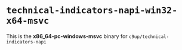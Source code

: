 # `technical-indicators-napi-win32-x64-msvc`

This is the **x86_64-pc-windows-msvc** binary for `c9up/technical-indicators-napi`
